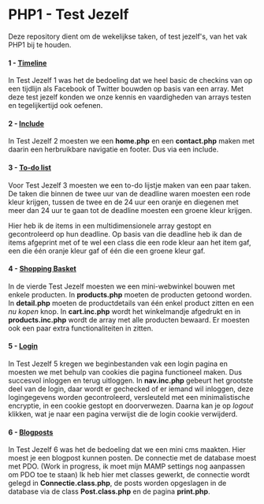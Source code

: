 # PHP1 - Test Jezelf

Deze repository dient om de wekelijkse taken, of test jezelf's, van het vak PHP1 bij te houden.

#### 1 - [Timeline](https://github.com/dirixtom/TestJezelf/tree/master/1%20Timeline)

In Test Jezelf 1 was het de bedoeling dat we heel basic
de checkins van op een tijdlijn als Facebook of Twitter bouwden
op basis van een array. Met deze test jezelf konden we onze kennis en vaardigheden van arrays testen en tegelijkertijd ook oefenen.


#### 2 - [Include](https://github.com/dirixtom/TestJezelf/tree/master/2%20Include)

In Test Jezelf 2 moesten we een **home.php** en een **contact.php** maken met daarin een herbruikbare navigatie en footer. Dus via een include.

#### 3 - [To-do list](https://github.com/dirixtom/TestJezelf/tree/master/3%20To-do)

Voor Test Jezelf 3 moesten we een to-do lijstje maken van een paar taken. De taken die binnen de twee uur van de deadline waren moesten een rode kleur krijgen, tussen de twee en de 24 uur een oranje en diegenen met meer dan 24 uur te gaan tot de deadline moesten een groene kleur krijgen.

Hier heb ik de items in een multidimensionele array gestopt en gecontroleerd op hun deadline. Op basis van die deadline heb ik dan de items afgeprint met of te wel een class die een rode kleur aan het item gaf, een die één oranje kleur gaf of één die een groene kleur gaf.

#### 4 - [Shopping Basket](https://github.com/dirixtom/TestJezelf/tree/master/4%20Winkelmandje)

In de vierde Test Jezelf moesten we een mini-webwinkel bouwen met enkele producten. In **products.php** moeten de producten getoond worden. In **detail.php** moeten de productdetails van één enkel product zitten en een *nu kopen* knop. In **cart.inc.php** wordt het winkelmandje afgedrukt en in **products.inc.php** wordt de array met alle producten bewaard. Er moesten ook een paar extra functionaliteiten in zitten.

#### 5 - [Login](https://github.com/dirixtom/TestJezelf/tree/master/5%20Login%20(Ello))

In Test Jezelf 5 kregen we beginbestanden vak een login pagina en moesten we met behulp van cookies die pagina functioneel maken. Dus succesvol inloggen en terug uitloggen. In **nav.inc.php** gebeurt het grootste deel van de login, daar wordt er gechecked of er iemand wil inloggen, deze logingegevens worden gecontroleerd, versleuteld met een minimalistische encryptie, in een cookie gestopt en doorverwezen. Daarna kan je op *logout* klikken, wat je naar een pagina verwijst die de login cookie verwijderd.

#### 6 - [Blogposts](https://github.com/dirixtom/TestJezelf/tree/master/6%20Blogpost)

In Test Jezelf 6 was het de bedoeling dat we een mini cms maakten. Hier moest je een blogpost kunnen posten.
De connectie met de database moest met PDO. (Work in progress, ik moet mijn MAMP settings nog aanpassen om PDO toe te staan) Ik heb hier met classes gewerkt, de connectie wordt gelegd in **Connectie.class.php**, de posts worden opgeslagen in de database via de class **Post.class.php** en de pagina **print.php**.


